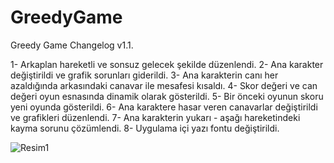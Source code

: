 # GreedyGame

Greedy Game Changelog v1.1.

1- Arkaplan hareketli ve sonsuz gelecek şekilde düzenlendi.
2- Ana karakter değiştirildi ve grafik sorunları giderildi.
3- Ana karakterin canı her azaldığında arkasındaki canavar ile mesafesi kısaldı.
4- Skor değeri ve can değeri oyun esnasında dinamik olarak gösterildi.
5- Bir önceki oyunun skoru yeni oyunda gösterildi.
6- Ana karaktere hasar veren canavarlar değiştirildi ve grafikleri düzenlendi.
7- Ana karakterin yukarı - aşağı hareketindeki kayma sorunu çözümlendi.
8- Uygulama içi yazı fontu değiştirildi.

![Resim1](https://user-images.githubusercontent.com/72866028/167251615-0e3fdc75-98b7-41e6-a897-3b2fbd125d40.png)
